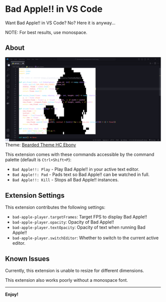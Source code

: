 # Bad Apple!! in VS Code

Want Bad Apple!! in VS Code? No? Here it is anyway...

NOTE: For best results, use monospace.

## About

![Screenshot](images/screenshot.png)
Theme: [Bearded Theme HC Ebony](https://github.com/BeardedBear/bearded-theme)

This extension comes with these commands accessible by the command palette (default is `Ctrl+Shift+P`):
* `Bad Apple!!: Play` - Play Bad Apple!! in your active text editor.
* `Bad Apple!!: Pad` - Pads text so Bad Apple!! can be watched in full.
* `Bad Apple!!: Kill` - Stops all Bad Apple!! instances.

## Extension Settings

This extension contributes the following settings:

* `bad-apple-player.targetFrames`: Target FPS to display Bad Apple!!
* `bad-apple-player.opacity`: Opacity of Bad Apple!!
* `bad-apple-player.textOpacity`: Opacity of text when running Bad Apple!!
* `bad-apple-player.switchEditor`: Whether to switch to the current active editor.

## Known Issues

Currently, this extension is unable to resize for different dimensions.

This extension also works poorly without a monospace font.

---

**Enjoy!**
